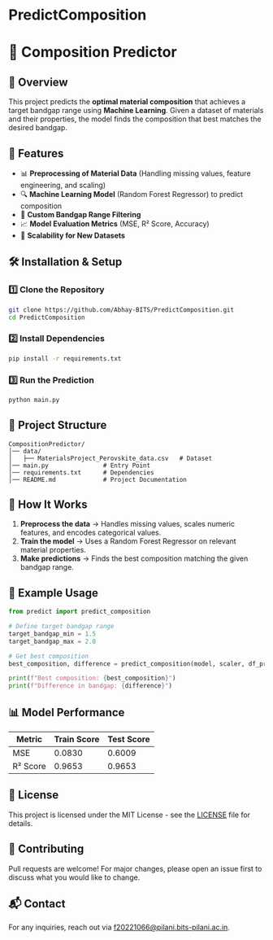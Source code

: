 # PredictComposition

# 📌 Composition Predictor

## 📖 Overview

This project predicts the **optimal material composition** that achieves a target bandgap range using **Machine Learning**. Given a dataset of materials and their properties, the model finds the composition that best matches the desired bandgap.

## 🚀 Features

- 📊 **Preprocessing of Material Data** (Handling missing values, feature engineering, and scaling)
- 🔍 **Machine Learning Model** (Random Forest Regressor) to predict composition
- 🎯 **Custom Bandgap Range Filtering**
- 📈 **Model Evaluation Metrics** (MSE, R² Score, Accuracy)
- 🔄 **Scalability for New Datasets**

## 🛠️ Installation & Setup

### 1️⃣ Clone the Repository

```sh
git clone https://github.com/Abhay-BITS/PredictComposition.git
cd PredictComposition
```

### 2️⃣ Install Dependencies

```sh
pip install -r requirements.txt
```

### 3️⃣ Run the Prediction

```sh
python main.py
```

## 📂 Project Structure

```
CompositionPredictor/
│── data/
│   ├── MaterialsProject_Perovskite_data.csv   # Dataset
│── main.py               # Entry Point
│── requirements.txt      # Dependencies
│── README.md             # Project Documentation
```

## 🔬 How It Works

1. **Preprocess the data** → Handles missing values, scales numeric features, and encodes categorical values.
2. **Train the model** → Uses a Random Forest Regressor on relevant material properties.
3. **Make predictions** → Finds the best composition matching the given bandgap range.

## 🧪 Example Usage

```python
from predict import predict_composition

# Define target bandgap range
target_bandgap_min = 1.5
target_bandgap_max = 2.0

# Get best composition
best_composition, difference = predict_composition(model, scaler, df_preprocessed, target_bandgap_min, target_bandgap_max)

print(f"Best composition: {best_composition}")
print(f"Difference in bandgap: {difference}")
```

## 📊 Model Performance

| Metric   | Train Score | Test Score |
| -------- | ----------- | ---------- |
| MSE      | 0.0830      | 0.6009     |
| R² Score | 0.9653      | 0.9653     |

## 📜 License

This project is licensed under the MIT License - see the [LICENSE](LICENSE) file for details.

## 🤝 Contributing

Pull requests are welcome! For major changes, please open an issue first to discuss what you would like to change.

## 📬 Contact

For any inquiries, reach out via [f20221066@pilani.bits-pilani.ac.in](mailto\:f20221066@pilani.bits-pilani.ac.in).

